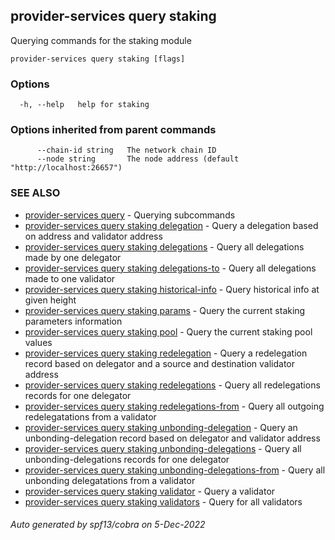 ## provider-services query staking

Querying commands for the staking module

```
provider-services query staking [flags]
```

### Options

```
  -h, --help   help for staking
```

### Options inherited from parent commands

```
      --chain-id string   The network chain ID
      --node string       The node address (default "http://localhost:26657")
```

### SEE ALSO

* [provider-services query](provider-services_query.md)	 - Querying subcommands
* [provider-services query staking delegation](provider-services_query_staking_delegation.md)	 - Query a delegation based on address and validator address
* [provider-services query staking delegations](provider-services_query_staking_delegations.md)	 - Query all delegations made by one delegator
* [provider-services query staking delegations-to](provider-services_query_staking_delegations-to.md)	 - Query all delegations made to one validator
* [provider-services query staking historical-info](provider-services_query_staking_historical-info.md)	 - Query historical info at given height
* [provider-services query staking params](provider-services_query_staking_params.md)	 - Query the current staking parameters information
* [provider-services query staking pool](provider-services_query_staking_pool.md)	 - Query the current staking pool values
* [provider-services query staking redelegation](provider-services_query_staking_redelegation.md)	 - Query a redelegation record based on delegator and a source and destination validator address
* [provider-services query staking redelegations](provider-services_query_staking_redelegations.md)	 - Query all redelegations records for one delegator
* [provider-services query staking redelegations-from](provider-services_query_staking_redelegations-from.md)	 - Query all outgoing redelegatations from a validator
* [provider-services query staking unbonding-delegation](provider-services_query_staking_unbonding-delegation.md)	 - Query an unbonding-delegation record based on delegator and validator address
* [provider-services query staking unbonding-delegations](provider-services_query_staking_unbonding-delegations.md)	 - Query all unbonding-delegations records for one delegator
* [provider-services query staking unbonding-delegations-from](provider-services_query_staking_unbonding-delegations-from.md)	 - Query all unbonding delegatations from a validator
* [provider-services query staking validator](provider-services_query_staking_validator.md)	 - Query a validator
* [provider-services query staking validators](provider-services_query_staking_validators.md)	 - Query for all validators

###### Auto generated by spf13/cobra on 5-Dec-2022
